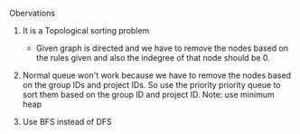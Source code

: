 Obervations
1. It is a Topological sorting problem
	- Given graph is directed and we have to remove the nodes based on the rules given and also the indegree of that node should be 0.

2. Normal queue won't work because we have to remove the nodes based on the group 	IDs and project IDs. So use the priority priority queue to sort them based on the group ID and project ID. Note: use minimum heap

3. Use BFS instead of DFS 
